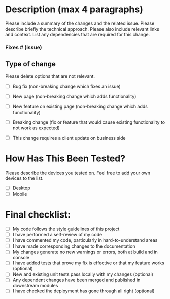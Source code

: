 # Description (max 4 paragraphs)
Please include a summary of the changes and the related issue. 
Please describe briefly the technical approach.
Please also include relevant links and context. 
List any dependencies that are required for this change.
### Fixes # (issue)

## Type of change
Please delete options that are not relevant.
- [ ] Bug fix (non-breaking change which fixes an issue)
- [ ] New page (non-breaking change which adds functionality)
- [ ] New feature on existing page (non-breaking change which adds functionality)
- [ ] Breaking change (fix or feature that would cause existing functionality to not work as expected)
- [ ] This change requires a client update on business side


# How Has This Been Tested?
Please describe the devices you tested on. Feel free to add your own devices to the list.
- [ ] Desktop
- [ ] Mobile

# Final checklist:
- [ ] My code follows the style guidelines of this project
- [ ] I have performed a self-review of my code
- [ ] I have commented my code, particularly in hard-to-understand areas
- [ ] I have made corresponding changes to the documentation
- [ ] My changes generate no new warnings or errors, both at build and in console
- [ ] I have added tests that prove my fix is effective or that my feature works (optional)
- [ ] New and existing unit tests pass locally with my changes (optional)
- [ ] Any dependent changes have been merged and published in downstream modules
- [ ] I have checked the deployment has gone through all right (optional)
